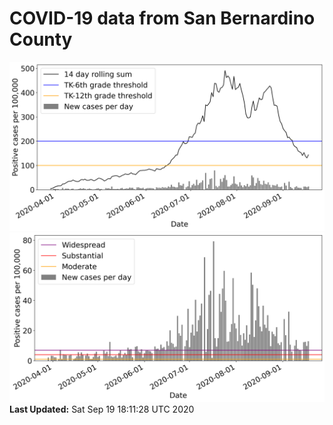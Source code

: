 # COVID-19 data from San Bernardino County
![image1](plots/graph.png)
![image2](plots/classification.png)
**Last Updated:** Sat Sep 19 18:11:28 UTC 2020